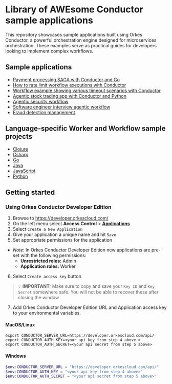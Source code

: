# Library of AWEsome Conductor sample applications
This repository showcases sample applications built using Orkes Conductor, a powerful orchestration engine designed for microservices orchestration. These examples serve as practical guides for developers looking to implement complex workflows. 

## Sample applications
* [Payment processing SAGA with Conductor and Go](https://github.com/conductor-oss/conductor-apps/tree/main/go/saga)
* [How to rate limit workflow executions with Conductor](https://github.com/conductor-oss/conductor-apps/java/rate_limit_application)
* [Workflow example showing various timeout scenarios with Conductor](https://github.com/conductor-oss/conductor-apps/java/timeouts_application)
* [Agentic stock trading app with Conductor and Python](https://github.com/conductor-oss/conductor-apps/python/agentic_trader_app)
* [Agentic security workflow](examples/agentic_security_workflow)
* [Software engineer interview agentic workflow](python/interview_agentic_app)
* [Fraud detection management](javascript/fraud_detection_management)

## Language-specific Worker and Workflow sample projects
* [Clojure](https://github.com/conductor-oss/conductor-apps/clojure)
* [Csharp](https://github.com/conductor-oss/conductor-apps/csharp)
* [Go](https://github.com/conductor-oss/conductor-apps/go) 
* [Java](https://github.com/conductor-oss/conductor-apps/java)
* [JavaScript](https://github.com/conductor-oss/conductor-apps/javascript)
* [Python](https://github.com/conductor-oss/conductor-apps/python)


## Getting started
### Using Orkes Conductor Developer Edition

1. Browse to https://developer.orkescloud.com/
2. On the left menu select **Access Control** > [**Applications**](https://developer.orkescloud.com/applicationManagement/applications)
3. Select `Create a New Application`
4. Give your application a unique name and hit `Save`
5. Set appropriate permissions for the application
  * _Note_: In Orkes Conductor Developer Edition new applications are pre-set with the following permissions:
    * **Unrestricted roles:** Admin
    * **Application roles:** Worker
6. Select `Create access key` button

> :bulb: **IMPORTANT:** Make sure to copy and save your `Key ID` and `Key Secret` somewhere safe. You will not be able to recover these after closing the window

7. Add Orkes Conductor Developer Edition URL and Application access key to your environmental variables.

#### MacOS/Linux
```shell
export CONDUCTOR_SERVER_URL=https://developer.orkescloud.com/api/
export CONDUCTOR_AUTH_KEY=<your api key from step 4 above >
export CONDUCTOR_AUTH_SECRET=<your api secret from step 5 above>
```

#### Windows
```powershell
$env:CONDUCTOR_SERVER_URL = "https://developer.orkescloud.com/api/" 
$env:CONDUCTOR_AUTH_KEY = "<your api key from step 4 above>" 
$env:CONDUCTOR_AUTH_SECRET = "<your api secret from step 5 above>"
```
